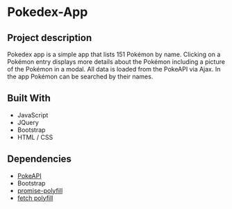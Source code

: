 # Pokedex-App

## Project description
Pokedex app is a simple app that lists 151 Pokémon by name. Clicking on a Pokémon entry displays more details about the Pokémon including a picture of the Pokémon in a modal. All data is loaded from the PokeAPI via Ajax. In the app Pokémon can be searched by their names.

## Built With
- JavaScript
- JQuery
- Bootstrap
- HTML / CSS

## Dependencies
- [PokeAPI](https://pokeapi.co/)
- Bootstrap
- [promise-polyfill](https://github.com/taylorhakes/promise-polyfill)
- [fetch polyfill](https://github.com/github/fetch)
